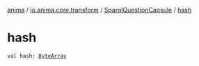 [anima](../../index.md) / [io.anima.core.transform](../index.md) / [SparqlQuestionCapsule](index.md) / [hash](./hash.md)

# hash

`val hash: `[`ByteArray`](https://kotlinlang.org/api/latest/jvm/stdlib/kotlin/-byte-array/index.html)